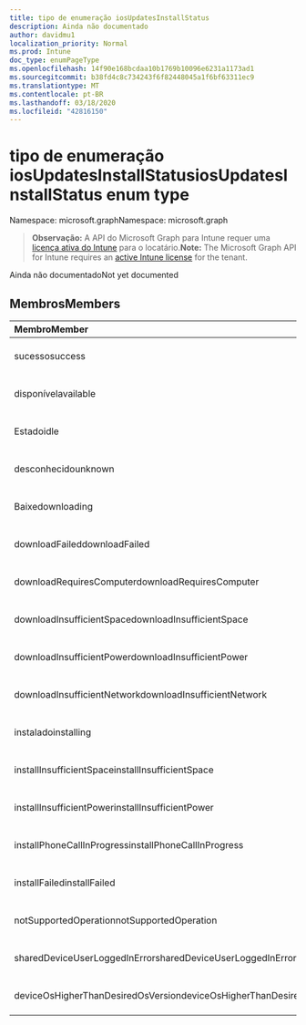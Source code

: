 ```yaml
---
title: tipo de enumeração iosUpdatesInstallStatus
description: Ainda não documentado
author: davidmu1
localization_priority: Normal
ms.prod: Intune
doc_type: enumPageType
ms.openlocfilehash: 14f90e168bcdaa10b1769b10096e6231a1173ad1
ms.sourcegitcommit: b38fd4c8c734243f6f82448045a1f6bf63311ec9
ms.translationtype: MT
ms.contentlocale: pt-BR
ms.lasthandoff: 03/18/2020
ms.locfileid: "42816150"
---
```

# <a name="iosupdatesinstallstatus-enum-type"></a><span data-ttu-id="0b0b1-103">tipo de enumeração iosUpdatesInstallStatus</span><span class="sxs-lookup"><span data-stu-id="0b0b1-103">iosUpdatesInstallStatus enum type</span></span>

<span data-ttu-id="0b0b1-104">Namespace: microsoft.graph</span><span class="sxs-lookup"><span data-stu-id="0b0b1-104">Namespace: microsoft.graph</span></span>

> <span data-ttu-id="0b0b1-105">**Observação:** A API do Microsoft Graph para Intune requer uma [licença ativa do Intune](https://go.microsoft.com/fwlink/?linkid=839381) para o locatário.</span><span class="sxs-lookup"><span data-stu-id="0b0b1-105">**Note:** The Microsoft Graph API for Intune requires an [active Intune license](https://go.microsoft.com/fwlink/?linkid=839381) for the tenant.</span></span>

<span data-ttu-id="0b0b1-106">Ainda não documentado</span><span class="sxs-lookup"><span data-stu-id="0b0b1-106">Not yet documented</span></span>

## <a name="members"></a><span data-ttu-id="0b0b1-107">Membros</span><span class="sxs-lookup"><span data-stu-id="0b0b1-107">Members</span></span>
|<span data-ttu-id="0b0b1-108">Membro</span><span class="sxs-lookup"><span data-stu-id="0b0b1-108">Member</span></span>|<span data-ttu-id="0b0b1-109">Valor</span><span class="sxs-lookup"><span data-stu-id="0b0b1-109">Value</span></span>|<span data-ttu-id="0b0b1-110">Descrição</span><span class="sxs-lookup"><span data-stu-id="0b0b1-110">Description</span></span>|
|:---|:---|:---|
|<span data-ttu-id="0b0b1-111">sucesso</span><span class="sxs-lookup"><span data-stu-id="0b0b1-111">success</span></span>|<span data-ttu-id="0b0b1-112">,0</span><span class="sxs-lookup"><span data-stu-id="0b0b1-112">0</span></span>|<span data-ttu-id="0b0b1-113">Ainda não documentado</span><span class="sxs-lookup"><span data-stu-id="0b0b1-113">Not yet documented</span></span>|
|<span data-ttu-id="0b0b1-114">disponível</span><span class="sxs-lookup"><span data-stu-id="0b0b1-114">available</span></span>|<span data-ttu-id="0b0b1-115">1</span><span class="sxs-lookup"><span data-stu-id="0b0b1-115">1</span></span>|<span data-ttu-id="0b0b1-116">Ainda não documentado</span><span class="sxs-lookup"><span data-stu-id="0b0b1-116">Not yet documented</span></span>|
|<span data-ttu-id="0b0b1-117">Estado</span><span class="sxs-lookup"><span data-stu-id="0b0b1-117">idle</span></span>|<span data-ttu-id="0b0b1-118">duas</span><span class="sxs-lookup"><span data-stu-id="0b0b1-118">2</span></span>|<span data-ttu-id="0b0b1-119">Ainda não documentado</span><span class="sxs-lookup"><span data-stu-id="0b0b1-119">Not yet documented</span></span>|
|<span data-ttu-id="0b0b1-120">desconhecido</span><span class="sxs-lookup"><span data-stu-id="0b0b1-120">unknown</span></span>|<span data-ttu-id="0b0b1-121">3D</span><span class="sxs-lookup"><span data-stu-id="0b0b1-121">3</span></span>|<span data-ttu-id="0b0b1-122">Ainda não documentado</span><span class="sxs-lookup"><span data-stu-id="0b0b1-122">Not yet documented</span></span>|
|<span data-ttu-id="0b0b1-123">Baixe</span><span class="sxs-lookup"><span data-stu-id="0b0b1-123">downloading</span></span>|<span data-ttu-id="0b0b1-124">-2016330712</span><span class="sxs-lookup"><span data-stu-id="0b0b1-124">-2016330712</span></span>|<span data-ttu-id="0b0b1-125">Ainda não documentado</span><span class="sxs-lookup"><span data-stu-id="0b0b1-125">Not yet documented</span></span>|
|<span data-ttu-id="0b0b1-126">downloadFailed</span><span class="sxs-lookup"><span data-stu-id="0b0b1-126">downloadFailed</span></span>|<span data-ttu-id="0b0b1-127">-2016330711</span><span class="sxs-lookup"><span data-stu-id="0b0b1-127">-2016330711</span></span>|<span data-ttu-id="0b0b1-128">Ainda não documentado</span><span class="sxs-lookup"><span data-stu-id="0b0b1-128">Not yet documented</span></span>|
|<span data-ttu-id="0b0b1-129">downloadRequiresComputer</span><span class="sxs-lookup"><span data-stu-id="0b0b1-129">downloadRequiresComputer</span></span>|<span data-ttu-id="0b0b1-130">-2016330710</span><span class="sxs-lookup"><span data-stu-id="0b0b1-130">-2016330710</span></span>|<span data-ttu-id="0b0b1-131">Ainda não documentado</span><span class="sxs-lookup"><span data-stu-id="0b0b1-131">Not yet documented</span></span>|
|<span data-ttu-id="0b0b1-132">downloadInsufficientSpace</span><span class="sxs-lookup"><span data-stu-id="0b0b1-132">downloadInsufficientSpace</span></span>|<span data-ttu-id="0b0b1-133">-2016330709</span><span class="sxs-lookup"><span data-stu-id="0b0b1-133">-2016330709</span></span>|<span data-ttu-id="0b0b1-134">Ainda não documentado</span><span class="sxs-lookup"><span data-stu-id="0b0b1-134">Not yet documented</span></span>|
|<span data-ttu-id="0b0b1-135">downloadInsufficientPower</span><span class="sxs-lookup"><span data-stu-id="0b0b1-135">downloadInsufficientPower</span></span>|<span data-ttu-id="0b0b1-136">-2016330708</span><span class="sxs-lookup"><span data-stu-id="0b0b1-136">-2016330708</span></span>|<span data-ttu-id="0b0b1-137">Ainda não documentado</span><span class="sxs-lookup"><span data-stu-id="0b0b1-137">Not yet documented</span></span>|
|<span data-ttu-id="0b0b1-138">downloadInsufficientNetwork</span><span class="sxs-lookup"><span data-stu-id="0b0b1-138">downloadInsufficientNetwork</span></span>|<span data-ttu-id="0b0b1-139">-2016330707</span><span class="sxs-lookup"><span data-stu-id="0b0b1-139">-2016330707</span></span>|<span data-ttu-id="0b0b1-140">Ainda não documentado</span><span class="sxs-lookup"><span data-stu-id="0b0b1-140">Not yet documented</span></span>|
|<span data-ttu-id="0b0b1-141">instalado</span><span class="sxs-lookup"><span data-stu-id="0b0b1-141">installing</span></span>|<span data-ttu-id="0b0b1-142">-2016330706</span><span class="sxs-lookup"><span data-stu-id="0b0b1-142">-2016330706</span></span>|<span data-ttu-id="0b0b1-143">Ainda não documentado</span><span class="sxs-lookup"><span data-stu-id="0b0b1-143">Not yet documented</span></span>|
|<span data-ttu-id="0b0b1-144">installInsufficientSpace</span><span class="sxs-lookup"><span data-stu-id="0b0b1-144">installInsufficientSpace</span></span>|<span data-ttu-id="0b0b1-145">-2016330705</span><span class="sxs-lookup"><span data-stu-id="0b0b1-145">-2016330705</span></span>|<span data-ttu-id="0b0b1-146">Ainda não documentado</span><span class="sxs-lookup"><span data-stu-id="0b0b1-146">Not yet documented</span></span>|
|<span data-ttu-id="0b0b1-147">installInsufficientPower</span><span class="sxs-lookup"><span data-stu-id="0b0b1-147">installInsufficientPower</span></span>|<span data-ttu-id="0b0b1-148">-2016330704</span><span class="sxs-lookup"><span data-stu-id="0b0b1-148">-2016330704</span></span>|<span data-ttu-id="0b0b1-149">Ainda não documentado</span><span class="sxs-lookup"><span data-stu-id="0b0b1-149">Not yet documented</span></span>|
|<span data-ttu-id="0b0b1-150">installPhoneCallInProgress</span><span class="sxs-lookup"><span data-stu-id="0b0b1-150">installPhoneCallInProgress</span></span>|<span data-ttu-id="0b0b1-151">-2016330703</span><span class="sxs-lookup"><span data-stu-id="0b0b1-151">-2016330703</span></span>|<span data-ttu-id="0b0b1-152">Ainda não documentado</span><span class="sxs-lookup"><span data-stu-id="0b0b1-152">Not yet documented</span></span>|
|<span data-ttu-id="0b0b1-153">installFailed</span><span class="sxs-lookup"><span data-stu-id="0b0b1-153">installFailed</span></span>|<span data-ttu-id="0b0b1-154">-2016330702</span><span class="sxs-lookup"><span data-stu-id="0b0b1-154">-2016330702</span></span>|<span data-ttu-id="0b0b1-155">Ainda não documentado</span><span class="sxs-lookup"><span data-stu-id="0b0b1-155">Not yet documented</span></span>|
|<span data-ttu-id="0b0b1-156">notSupportedOperation</span><span class="sxs-lookup"><span data-stu-id="0b0b1-156">notSupportedOperation</span></span>|<span data-ttu-id="0b0b1-157">-2016330701</span><span class="sxs-lookup"><span data-stu-id="0b0b1-157">-2016330701</span></span>|<span data-ttu-id="0b0b1-158">Ainda não documentado</span><span class="sxs-lookup"><span data-stu-id="0b0b1-158">Not yet documented</span></span>|
|<span data-ttu-id="0b0b1-159">sharedDeviceUserLoggedInError</span><span class="sxs-lookup"><span data-stu-id="0b0b1-159">sharedDeviceUserLoggedInError</span></span>|<span data-ttu-id="0b0b1-160">-2016330699</span><span class="sxs-lookup"><span data-stu-id="0b0b1-160">-2016330699</span></span>|<span data-ttu-id="0b0b1-161">Ainda não documentado</span><span class="sxs-lookup"><span data-stu-id="0b0b1-161">Not yet documented</span></span>|
|<span data-ttu-id="0b0b1-162">deviceOsHigherThanDesiredOsVersion</span><span class="sxs-lookup"><span data-stu-id="0b0b1-162">deviceOsHigherThanDesiredOsVersion</span></span>|<span data-ttu-id="0b0b1-163">-2016330696</span><span class="sxs-lookup"><span data-stu-id="0b0b1-163">-2016330696</span></span>|<span data-ttu-id="0b0b1-164">Ainda não documentado</span><span class="sxs-lookup"><span data-stu-id="0b0b1-164">Not yet documented</span></span>|




